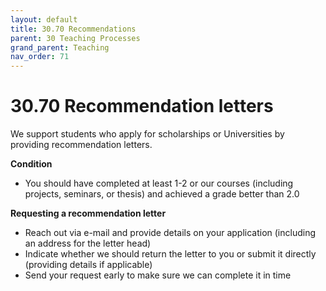 ```yaml
---
layout: default
title: 30.70 Recommendations
parent: 30 Teaching Processes
grand_parent: Teaching
nav_order: 71
---
```


# 30.70 Recommendation letters

We support students who apply for scholarships or Universities by providing recommendation letters.

**Condition**

- You should have completed at least 1-2 or our courses (including projects, seminars, or thesis) and achieved a grade better than 2.0

**Requesting a recommendation letter**

- Reach out via e-mail and provide details on your application (including an address for the letter head)
- Indicate whether we should return the letter to you or submit it directly (providing details if applicable)
- Send your request early to make sure we can complete it in time

